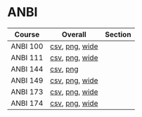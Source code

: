 # ANBI

| Course | Overall | Section |
| ------ | ------- | ------- |
| ANBI 100 | [csv](https://github.com/UCSD-Historical-Enrollment-Data/2024Spring/blob/main/overall/ANBI%20100.csv), [png](https://raw.githubusercontent.com/UCSD-Historical-Enrollment-Data/2024Spring/main/plot_overall/ANBI%20100.png), [wide](https://raw.githubusercontent.com/UCSD-Historical-Enrollment-Data/2024Spring/main/plot_overall_wide/ANBI%20100.png) |  |
| ANBI 111 | [csv](https://github.com/UCSD-Historical-Enrollment-Data/2024Spring/blob/main/overall/ANBI%20111.csv), [png](https://raw.githubusercontent.com/UCSD-Historical-Enrollment-Data/2024Spring/main/plot_overall/ANBI%20111.png), [wide](https://raw.githubusercontent.com/UCSD-Historical-Enrollment-Data/2024Spring/main/plot_overall_wide/ANBI%20111.png) |  |
| ANBI 144 | [csv](https://github.com/UCSD-Historical-Enrollment-Data/2024Spring/blob/main/overall/ANBI%20144.csv), [png](https://raw.githubusercontent.com/UCSD-Historical-Enrollment-Data/2024Spring/main/plot_overall/ANBI%20144.png) |  |
| ANBI 149 | [csv](https://github.com/UCSD-Historical-Enrollment-Data/2024Spring/blob/main/overall/ANBI%20149.csv), [png](https://raw.githubusercontent.com/UCSD-Historical-Enrollment-Data/2024Spring/main/plot_overall/ANBI%20149.png), [wide](https://raw.githubusercontent.com/UCSD-Historical-Enrollment-Data/2024Spring/main/plot_overall_wide/ANBI%20149.png) |  |
| ANBI 173 | [csv](https://github.com/UCSD-Historical-Enrollment-Data/2024Spring/blob/main/overall/ANBI%20173.csv), [png](https://raw.githubusercontent.com/UCSD-Historical-Enrollment-Data/2024Spring/main/plot_overall/ANBI%20173.png), [wide](https://raw.githubusercontent.com/UCSD-Historical-Enrollment-Data/2024Spring/main/plot_overall_wide/ANBI%20173.png) |  |
| ANBI 174 | [csv](https://github.com/UCSD-Historical-Enrollment-Data/2024Spring/blob/main/overall/ANBI%20174.csv), [png](https://raw.githubusercontent.com/UCSD-Historical-Enrollment-Data/2024Spring/main/plot_overall/ANBI%20174.png), [wide](https://raw.githubusercontent.com/UCSD-Historical-Enrollment-Data/2024Spring/main/plot_overall_wide/ANBI%20174.png) |  |

